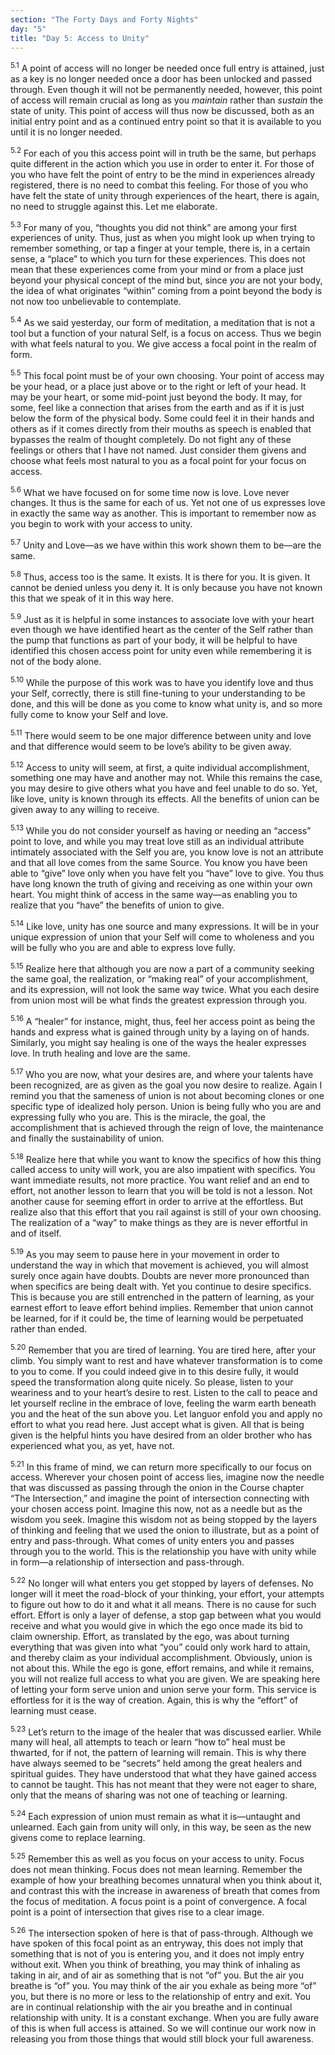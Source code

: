 ```yaml
---
section: "The Forty Days and Forty Nights"
day: "5"
title: "Day 5: Access to Unity"
---
```


<sup>5.1</sup> A point of access will no longer be needed once full
entry is attained, just as a key is no longer needed once a door has
been unlocked and passed through. Even though it will not be permanently
needed, however, this point of access will remain crucial as long as you
*maintain* rather than *sustain* the state of unity. This point of
access will thus now be discussed, both as an initial entry point and as
a continued entry point so that it is available to you until it is no
longer needed. 

<sup>5.2</sup> For each of you this access point will in truth be the
same, but perhaps quite different in the action which you use in order
to enter it. For those of you who have felt the point of entry to be the
mind in experiences already registered, there is no need to combat this
feeling.  For those of you who have felt the state of unity through
experiences of the heart, there is again, no need to struggle against
this. Let me elaborate. 

<sup>5.3</sup> For many of you, “thoughts you did not think” are among
your first experiences of unity. Thus, just as when you might look up
when trying to remember something, or tap a finger at your temple, there
is, in a certain sense, a “place” to which you turn for these
experiences. This does not mean that these experiences come from your
mind or from a place just beyond your physical concept of the mind but,
since *you* are not your body, the idea of what originates “within”
coming from a point beyond the body is not now too unbelievable to
contemplate. 

<sup>5.4</sup> As we said yesterday, our form of meditation, a
meditation that is not a tool but a function of your natural Self, is a
focus on access.  Thus we begin with what feels natural to you. We give
access a focal point in the realm of form. 

<sup>5.5</sup> This focal point must be of your own choosing. Your point
of access may be your head, or a place just above or to the right or
left of your head. It may be your heart, or some mid-point just beyond
the body. It may, for some, feel like a connection that arises from the
earth and as if it is just below the form of the physical body. Some
could feel it in their hands and others as if it comes directly from
their mouths as speech is enabled that bypasses the realm of thought
completely. Do not fight any of these feelings or others that I have not
named. Just consider them givens and choose what feels most natural to
you as a focal point for your focus on access. 

<sup>5.6</sup> What we have focused on for some time now is love. Love
never changes. It thus is the same for each of us. Yet not one of us
expresses love in exactly the same way as another. This is important to
remember now as you begin to work with your access to unity. 

<sup>5.7</sup> Unity and Love—as we have within this work shown them to
be—are the same. 

<sup>5.8</sup> Thus, access too is the same. It exists. It is there for
you. It is given. It cannot be denied unless you deny it. It is only
because you have not known this that we speak of it in this way here.  

<sup>5.9</sup> Just as it is helpful in some instances to associate love
with your heart even though we have identified heart as the center of
the Self rather than the pump that functions as part of your body, it
will be helpful to have identified this chosen access point for unity
even while remembering it is not of the body alone. 

<sup>5.10</sup> While the purpose of this work was to have you identify
love and thus your Self, correctly, there is still fine-tuning to your
understanding to be done, and this will be done as you come to know what
unity is, and so more fully come to know your Self and love.

<sup>5.11</sup> There would seem to be one major difference between
unity and love and that difference would seem to be love’s ability to be
given away.

<sup>5.12</sup> Access to unity will seem, at first, a quite individual
accomplishment, something one may have and another may not. While this
remains the case, you may desire to give others what you have and feel
unable to do so. Yet, like love, unity is known through its effects. All
the benefits of union can be given away to any willing to receive.

<sup>5.13</sup> While you do not consider yourself as having or needing
an “access” point to love, and while you may treat love still as an
individual attribute intimately associated with the Self you are, you
know love is not an attribute and that all love comes from the same
Source. You know you have been able to “give” love only when you have
felt you “have” love to give. You thus have long known the truth of
giving and receiving as one within your own heart. You might think of
access in the same way—as enabling you to realize that you “have” the
benefits of union to give. 

<sup>5.14</sup> Like love, unity has one source and many expressions. It
will be in your unique expression of union that your Self will come to
wholeness and you will be fully who you are and able to express love
fully. 

<sup>5.15</sup> Realize here that although you are now a part of a
community seeking the same goal, the realization, or “making real” of
your accomplishment, and its expression, will not look the same way
twice.  What you each desire from union most will be what finds the
greatest expression through you. 

<sup>5.16</sup> A “healer” for instance, might, thus, feel her access
point as being the hands and express what is gained through unity by a
laying on of hands. Similarly, you might say healing is one of the ways
the healer expresses love. In truth healing and love are the same. 

<sup>5.17</sup> Who you are now, what your desires are, and where your
talents have been recognized, are as given as the goal you now desire to
realize.  Again I remind you that the sameness of union is not about
becoming clones or one specific type of idealized holy person. Union is
being fully who you are and expressing fully who you are. This is the
miracle, the goal, the accomplishment that is achieved through the reign
of love, the maintenance and finally the sustainability of union.

<sup>5.18</sup> Realize here that while you want to know the specifics
of how this thing called access to unity will work, you are also
impatient with specifics. You want immediate results, not more practice.
You want relief and an end to effort, not another lesson to learn that
you will be told is not a lesson. Not another cause for seeming effort
in order to arrive at the effortless. But realize also that this effort
that you rail against is still of your own choosing. The realization of
a “way” to make things as they are is never effortful in and of itself. 

<sup>5.19</sup> As you may seem to pause here in your movement in order
to understand the way in which that movement is achieved, you will
almost surely once again have doubts. Doubts are never more pronounced
than when specifics are being dealt with. Yet you continue to desire
specifics. This is because you are still entrenched in the pattern of
learning, as your earnest effort to leave effort behind implies.
Remember that union cannot be learned, for if it could be, the time of
learning would be perpetuated rather than ended. 

<sup>5.20</sup> Remember that you are tired of learning. You are tired
here, after your climb. You simply want to rest and have whatever
transformation is to come to you to come. If you could indeed give in to
this desire fully, it would speed the transformation along quite nicely.
So please, listen to your weariness and to your heart’s desire to rest.
Listen to the call to peace and let yourself recline in the embrace of
love, feeling the warm earth beneath you and the heat of the sun above
you.  Let languor enfold you and apply no effort to what you read here.
Just accept what is given. All that is being given is the helpful hints
you have desired from an older brother who has experienced what you, as
yet, have not. 

<sup>5.21</sup> In this frame of mind, we can return more specifically
to our focus on access. Wherever your chosen point of access lies,
imagine now the needle that was discussed as passing through the onion
in the Course chapter “The Intersection,” and imagine the point of
intersection connecting with your chosen access point. Imagine this now,
not as a needle but as the wisdom you seek. Imagine this wisdom not as
being stopped by the layers of thinking and feeling that we used the
onion to illustrate, but as a point of entry and pass-through. What
comes of unity enters you and passes through you to the world. This is
the relationship you have with unity while in form—a relationship of
intersection and pass-through.

<sup>5.22</sup> No longer will what enters you get stopped by layers of
defenses.  No longer will it meet the road-block of your thinking, your
effort, your attempts to figure out how to do it and what it all means.
There is no cause for such effort. Effort is only a layer of defense, a
stop gap between what you would receive and what you would give in which
the ego once made its bid to claim ownership. Effort, as translated by
the ego, was about turning everything that was given into what “you”
could only work hard to attain, and thereby claim as your individual
accomplishment. Obviously, union is not about this. While the ego is
gone, effort remains, and while it remains, you will not realize full
access to what you are given. We are speaking here of letting your form
serve union and union serve your form. This service is effortless for it
is the way of creation. Again, this is why the “effort” of learning must
cease. 

<sup>5.23</sup> Let’s return to the image of the healer that was
discussed earlier.  While many will heal, all attempts to teach or learn
“how to” heal must be thwarted, for if not, the pattern of learning will
remain.  This is why there have always seemed to be “secrets” held among
the great healers and spiritual guides. They have understood that what
they have gained access to cannot be taught. This has not meant that
they were not eager to share, only that the means of sharing was not one
of teaching or learning.  

<sup>5.24</sup> Each expression of union must remain as what it
is—untaught and unlearned. Each gain from unity will only, in this way,
be seen as the new givens come to replace learning. 

<sup>5.25</sup> Remember this as well as you focus on your access to
unity. Focus does not mean thinking. Focus does not mean learning.
Remember the example of how your breathing becomes unnatural when you
think about it, and contrast this with the increase in awareness of
breath that comes from the focus of meditation. A focus point is a point
of convergence. A focal point is a point of intersection that gives rise
to a clear image. 

<sup>5.26</sup> The intersection spoken of here is that of pass-through.
Although we have spoken of this focal point as an entryway, this does
not imply that something that is not of you is entering you, and it does
not imply entry without exit. When you think of breathing, you may think
of inhaling as taking in air, and of air as something that is not “of”
you.  But the air you breathe is “of” you. You may think of the air you
exhale as being more “of” you, but there is no more or less to the
relationship of entry and exit. You are in continual relationship with
the air you breathe and in continual relationship with unity. It is a
constant exchange. When you are fully aware of this is when full access
is attained. So we will continue our work now in releasing you from
those things that would still block your full awareness.

